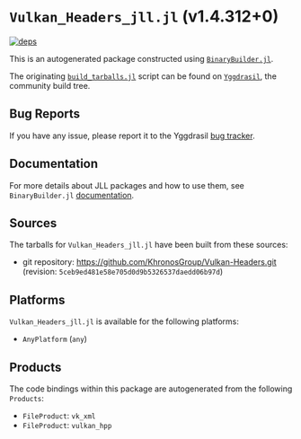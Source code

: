 # `Vulkan_Headers_jll.jl` (v1.4.312+0)

[![deps](https://juliahub.com/docs/Vulkan_Headers_jll/deps.svg)](https://juliahub.com/ui/Packages/General/Vulkan_Headers_jll/)

This is an autogenerated package constructed using [`BinaryBuilder.jl`](https://github.com/JuliaPackaging/BinaryBuilder.jl).

The originating [`build_tarballs.jl`](https://github.com/JuliaPackaging/Yggdrasil/blob/c3c3e7f9c5ea84f1849d68489d5a98ef201b82e2/V/Vulkan_Headers/build_tarballs.jl) script can be found on [`Yggdrasil`](https://github.com/JuliaPackaging/Yggdrasil/), the community build tree.

## Bug Reports

If you have any issue, please report it to the Yggdrasil [bug tracker](https://github.com/JuliaPackaging/Yggdrasil/issues).

## Documentation

For more details about JLL packages and how to use them, see `BinaryBuilder.jl` [documentation](https://docs.binarybuilder.org/stable/jll/).

## Sources

The tarballs for `Vulkan_Headers_jll.jl` have been built from these sources:

* git repository: https://github.com/KhronosGroup/Vulkan-Headers.git (revision: `5ceb9ed481e58e705d0d9b5326537daedd06b97d`)

## Platforms

`Vulkan_Headers_jll.jl` is available for the following platforms:

* `AnyPlatform` (`any`)

## Products

The code bindings within this package are autogenerated from the following `Products`:

* `FileProduct`: `vk_xml`
* `FileProduct`: `vulkan_hpp`
